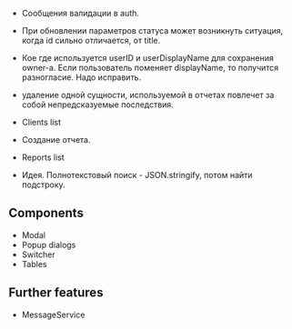 - Сообщения валидации в auth.
- При обновлении параметров статуса может возникнуть ситуация, когда id сильно отличается, от title.
- Кое где используется userID и userDisplayName для сохранения owner-а. Если пользователь поменяет displayName, то получится разногласие. Надо исправить.
- удаление одной сущности, используемой в отчетах повлечет за собой непредсказуемые последствия.

- Clients list
- Создание отчета.
- Reports list
- Идея. Полнотекстовый поиск -  JSON.stringify, потом найти подстроку.

## Components
- Modal
- Popup dialogs
- Switcher
- Tables

## Further features
- MessageService
